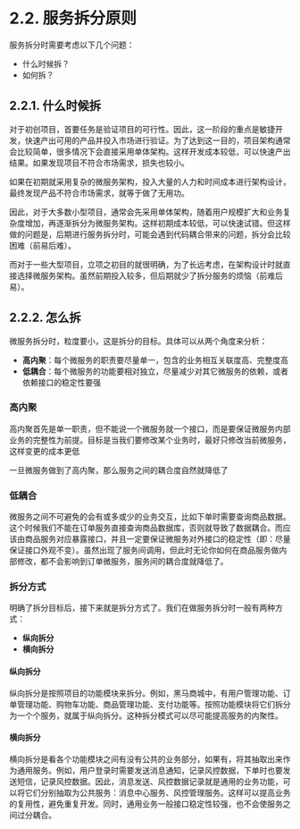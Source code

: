 # 2.2. 服务拆分原则

服务拆分时需要考虑以下几个问题：
- 什么时候拆？
- 如何拆？

## 2.2.1. 什么时候拆

对于初创项目，首要任务是验证项目的可行性。因此，这一阶段的重点是敏捷开发，快速产出可用的产品并投入市场进行验证。为了达到这一目的，项目架构通常会比较简单，很多情况下会直接采用单体架构。这样开发成本较低，可以快速产出结果。如果发现项目不符合市场需求，损失也较小。

如果在初期就采用复杂的微服务架构，投入大量的人力和时间成本进行架构设计，最终发现产品不符合市场需求，就等于做了无用功。

因此，对于大多数小型项目，通常会先采用单体架构，随着用户规模扩大和业务复杂度增加，再逐渐拆分为微服务架构。这样初期成本较低，可以快速试错。但这样做的问题是，后期进行服务拆分时，可能会遇到代码耦合带来的问题，拆分会比较困难（前易后难）。

而对于一些大型项目，立项之初目的就很明确，为了长远考虑，在架构设计时就直接选择微服务架构。虽然前期投入较多，但后期就少了拆分服务的烦恼（前难后易）。

## 2.2.2. 怎么拆

微服务拆分时，粒度要小，这是拆分的目标。具体可以从两个角度来分析：
- **高内聚**：每个微服务的职责要尽量单一，包含的业务相互关联度高、完整度高
- **低耦合**：每个微服务的功能要相对独立，尽量减少对其它微服务的依赖，或者依赖接口的稳定性要强

### 高内聚

高内聚首先是单一职责，但不能说一个微服务就一个接口，而是要保证微服务内部业务的完整性为前提。目标是当我们要修改某个业务时，最好只修改当前微服务，这样变更的成本更低

一旦微服务做到了高内聚，那么服务之间的耦合度自然就降低了

### 低耦合

微服务之间不可避免的会有或多或少的业务交互，比如下单时需要查询商品数据。这个时候我们不能在订单服务直接查询商品数据库，否则就导致了数据耦合。而应该由商品服务对应暴露接口，并且一定要保证微服务对外接口的稳定性（即：尽量保证接口外观不变）。虽然出现了服务间调用，但此时无论你如何在商品服务做内部修改，都不会影响到订单微服务，服务间的耦合度就降低了。

### 拆分方式

明确了拆分目标后，接下来就是拆分方式了。我们在做服务拆分时一般有两种方式：
- **纵向拆分**
- **横向拆分**

#### 纵向拆分

纵向拆分是按照项目的功能模块来拆分。例如，黑马商城中，有用户管理功能、订单管理功能、购物车功能、商品管理功能、支付功能等。按照功能模块将它们拆分为一个个服务，就属于纵向拆分。这种拆分模式可以尽可能提高服务的内聚性。

#### 横向拆分

横向拆分是看各个功能模块之间有没有公共的业务部分，如果有，将其抽取出来作为通用服务。例如，用户登录时需要发送消息通知，记录风控数据，下单时也要发送短信，记录风控数据。因此，消息发送、风控数据记录就是通用的业务功能，可以将它们分别抽取为公共服务：消息中心服务、风控管理服务。这样可以提高业务的复用性，避免重复开发。同时，通用业务一般接口稳定性较强，也不会使服务之间过分耦合。
